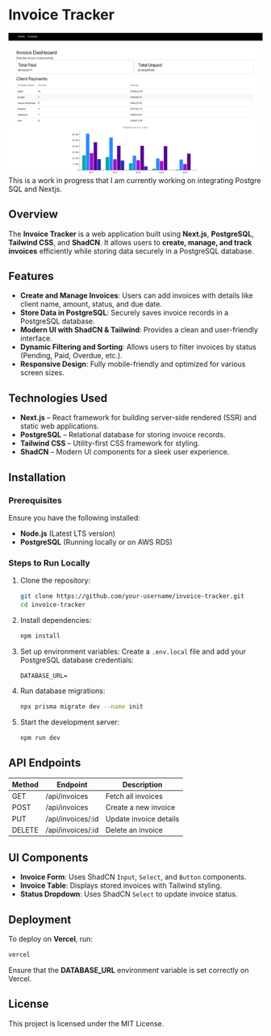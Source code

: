 # Invoice Tracker
![dashboard](/public/dashboard.png)
This is a work in progress that I am currently working on integrating Postgre SQL and Nextjs.
## Overview
The **Invoice Tracker** is a web application built using **Next.js**, **PostgreSQL**, **Tailwind CSS**, and **ShadCN**. It allows users to **create, manage, and track invoices** efficiently while storing data securely in a PostgreSQL database.

## Features
- **Create and Manage Invoices**: Users can add invoices with details like client name, amount, status, and due date.
- **Store Data in PostgreSQL**: Securely saves invoice records in a PostgreSQL database.
- **Modern UI with ShadCN & Tailwind**: Provides a clean and user-friendly interface.
- **Dynamic Filtering and Sorting**: Allows users to filter invoices by status (Pending, Paid, Overdue, etc.).
- **Responsive Design**: Fully mobile-friendly and optimized for various screen sizes.

## Technologies Used
- **Next.js** – React framework for building server-side rendered (SSR) and static web applications.
- **PostgreSQL** – Relational database for storing invoice records.
- **Tailwind CSS** – Utility-first CSS framework for styling.
- **ShadCN** – Modern UI components for a sleek user experience.

## Installation
### Prerequisites
Ensure you have the following installed:
- **Node.js** (Latest LTS version)
- **PostgreSQL** (Running locally or on AWS RDS)

### Steps to Run Locally
1. Clone the repository:
   ```bash
   git clone https://github.com/your-username/invoice-tracker.git
   cd invoice-tracker
   ```
2. Install dependencies:
   ```bash
   npm install
   ```
3. Set up environment variables:
   Create a `.env.local` file and add your PostgreSQL database credentials:
   ```env
   DATABASE_URL=
   ```
4. Run database migrations:
   ```bash
   npx prisma migrate dev --name init
   ```
5. Start the development server:
   ```bash
   npm run dev
   ```

## API Endpoints
| Method | Endpoint         | Description                   |
|--------|----------------|-------------------------------|
| GET    | /api/invoices  | Fetch all invoices           |
| POST   | /api/invoices  | Create a new invoice         |
| PUT    | /api/invoices/:id | Update invoice details  |
| DELETE | /api/invoices/:id | Delete an invoice      |

## UI Components
- **Invoice Form**: Uses ShadCN `Input`, `Select`, and `Button` components.
- **Invoice Table**: Displays stored invoices with Tailwind styling.
- **Status Dropdown**: Uses ShadCN `Select` to update invoice status.

## Deployment
To deploy on **Vercel**, run:
```bash
vercel
```
Ensure that the **DATABASE_URL** environment variable is set correctly on Vercel.

## License
This project is licensed under the MIT License.

